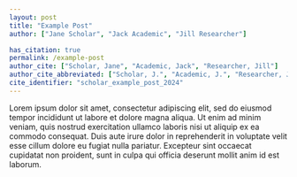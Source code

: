 ```yaml
---
layout: post
title: "Example Post"
author: ["Jane Scholar", "Jack Academic", "Jill Researcher"]

has_citation: true
permalink: /example-post
author_cite: ["Scholar, Jane", "Academic, Jack", "Researcher, Jill"]
author_cite_abbreviated: ["Scholar, J.", "Academic, J.", "Researcher, J."]
cite_identifier: "scholar_example_post_2024"
---
```

Lorem ipsum dolor sit amet, consectetur adipiscing elit, sed do eiusmod tempor incididunt ut labore et dolore magna aliqua. Ut enim ad minim veniam, quis nostrud exercitation ullamco laboris nisi ut aliquip ex ea commodo consequat. Duis aute irure dolor in reprehenderit in voluptate velit esse cillum dolore eu fugiat nulla pariatur. Excepteur sint occaecat cupidatat non proident, sunt in culpa qui officia deserunt mollit anim id est laborum.
